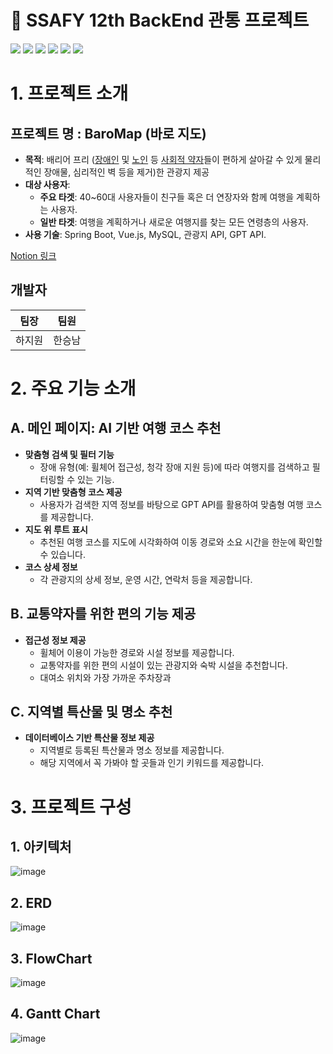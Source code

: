 # :rocket: SSAFY 12th BackEnd 관통 프로젝트

<img src="https://img.shields.io/badge/Vue.js-35495E?style=for-the-badge&logo=vuedotjs&logoColor=4FC08D"> <img src="https://img.shields.io/badge/node.js-5FA04E?style=for-the-badge&logo=nodedotjs&logoColor=white"> 
<img src="https://img.shields.io/badge/SpringBoot-6DB33F?style=for-the-badge&logo=Spring&logoColor=white"> <img src="https://img.shields.io/badge/MySQL-00000F?style=for-the-badge&logo=mysql&logoColor=white"/>
<img src="https://img.shields.io/badge/-Swagger-%23Clojure?style=for-the-badge&logo=swagger&logoColor=white"/>
<img src="https://img.shields.io/badge/chatGPT-74aa9c?style=for-the-badge&logo=openai&logoColor=white"/>

# 1\. 프로젝트 소개

## 프로젝트 명 : BaroMap (바로 지도)

- **목적**: 배리어 프리 ([장애인](https://namu.wiki/w/%EC%9E%A5%EC%95%A0%EC%9D%B8) 및 [노인](https://namu.wiki/w/%EB%85%B8%EC%9D%B8) 등 [사회적 약자](https://namu.wiki/w/%EC%82%AC%ED%9A%8C%EC%A0%81%20%EC%95%BD%EC%9E%90)들이 편하게 살아갈 수 있게 물리적인 장애물, 심리적인 벽 등을 제거)한 관광지 제공
- **대상 사용자**:
  - **주요 타겟**: 40~60대 사용자들이 친구들 혹은 더 연장자와 함께 여행을 계획하는 사용자.
  - **일반 타겟**: 여행을 계획하거나 새로운 여행지를 찾는 모든 연령층의 사용자.
- **사용 기술**: Spring Boot, Vue.js, MySQL, 관광지 API, GPT API.

[Notion 링크](https://www.notion.so/Team-Project-Template-137d455a8a558032b911d7d2ea22941b)

## 개발자

| 팀장   | 팀원   |
| ------ | ------ |
| 하지원 | 한승남 |

# 2\. 주요 기능 소개

## A. 메인 페이지: AI 기반 여행 코스 추천

- **맞춤형 검색 및 필터 기능**
    - 장애 유형(예: 휠체어 접근성, 청각 장애 지원 등)에 따라 여행지를 검색하고 필터링할 수 있는 기능.
- **지역 기반 맞춤형 코스 제공**
    - 사용자가 검색한 지역 정보를 바탕으로 GPT API를 활용하여 맞춤형 여행 코스를 제공합니다.
- **지도 위 루트 표시**
    - 추천된 여행 코스를 지도에 시각화하여 이동 경로와 소요 시간을 한눈에 확인할 수 있습니다.
- **코스 상세 정보**
    - 각 관광지의 상세 정보, 운영 시간, 연락처 등을 제공합니다.

## B. 교통약자를 위한 편의 기능 제공

- **접근성 정보 제공**
    - 휠체어 이용이 가능한 경로와 시설 정보를 제공합니다.
    - 교통약자를 위한 편의 시설이 있는 관광지와 숙박 시설을 추천합니다.
    - 대여소 위치와 가장 가까운 주차장과

## C. 지역별 특산물 및 명소 추천

- **데이터베이스 기반 특산물 정보 제공**
    - 지역별로 등록된 특산물과 명소 정보를 제공합니다.
    - 해당 지역에서 꼭 가봐야 할 곳들과 인기 키워드를 제공합니다.
 
# 3\. 프로젝트 구성

## 1. 아키텍처

![image](https://github.com/user-attachments/assets/dfedb6a7-c709-466b-88da-e63602fee7cc)

## 2. ERD

![image](https://github.com/user-attachments/assets/6068a04f-06c5-45cb-b1ac-354e35af06aa)

## 3. FlowChart

![image](https://github.com/user-attachments/assets/dc05529e-f783-4c69-8fd4-8daa5c1c9b03)

## 4. Gantt Chart

![image](https://github.com/user-attachments/assets/aad1ca39-efcd-4f18-8ef3-7377ab201bf0)






